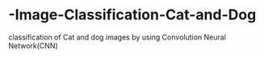 # -Image-Classification-Cat-and-Dog
classification of  Cat and dog  images by using Convolution Neural Network(CNN)
